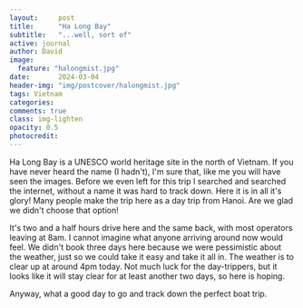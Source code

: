```yaml
---
layout:     post
title:      "Ha Long Bay"
subtitle:   "...well, sort of"
active: journal
author: David
image:
  feature: "halongmist.jpg"
date:       2024-03-04
header-img: "img/postcover/halongmist.jpg"
tags: Vietnam
categories: 
comments: true
class: img-lighten 
opacity: 0.5
photocredit:
---
```


Ha Long Bay is a UNESCO world heritage site in the north of Vietnam. If you have never heard the name (I hadn't), I'm sure that, like me you will have seen the images. Before we even left for this trip I searched and searched the internet, without a name it was hard to track down. Here it is in all it's glory! Many people make the trip here as a day trip from Hanoi. Are we glad we didn't choose that option!

It's two and a half hours drive here and the same back, with most operators leaving at 8am. I cannot imagine what anyone arriving around now would feel. We didn't book three days here because we were pessimistic about the weather, just so we could take it easy and take it all in. The weather is to clear up at around 4pm today. Not much luck for the day-trippers, but it looks like it will stay clear for at least another two days, so here is hoping.

Anyway, what a good day to go and track down the perfect boat trip. 









